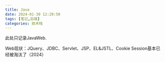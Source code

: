 ```yaml
---
title: Java
date: 2024-01-30 12:20:50
tags: [笔记,后端]
categories: 技术栈
---
```


此处只记录JavaWeb.

Web现状：JQuery、JDBC、Servlet、JSP、EL&JSTL、Cookie Session基本已经被淘汰了（2024）
